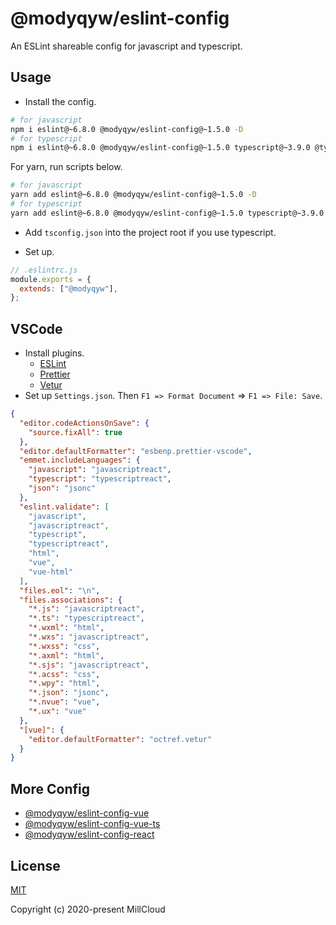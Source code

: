 # @modyqyw/eslint-config

An ESLint shareable config for javascript and typescript.

## Usage

- Install the config.

```sh
# for javascript
npm i eslint@~6.8.0 @modyqyw/eslint-config@~1.5.0 -D
# for typescript
npm i eslint@~6.8.0 @modyqyw/eslint-config@~1.5.0 typescript@~3.9.0 @typescript-eslint/eslint-plugin@~3.2.0 @typescript-eslint/parser@~3.2.0 -D
```

For yarn, run scripts below.

```sh
# for javascript
yarn add eslint@~6.8.0 @modyqyw/eslint-config@~1.5.0 -D
# for typescript
yarn add eslint@~6.8.0 @modyqyw/eslint-config@~1.5.0 typescript@~3.9.0 @typescript-eslint/eslint-plugin@~3.2.0 @typescript-eslint/parser@~3.2.0 -D
```

- Add `tsconfig.json` into the project root if you use typescript.

- Set up.

```js
// .eslintrc.js
module.exports = {
  extends: ["@modyqyw"],
};
```

## VSCode

- Install plugins.
  - [ESLint](https://marketplace.visualstudio.com/items?itemName=dbaeumer.vscode-eslint)
  - [Prettier](https://marketplace.visualstudio.com/items?itemName=esbenp.prettier-vscode)
  - [Vetur](https://marketplace.visualstudio.com/items?itemName=octref.vetur)
- Set up `Settings.json`. Then `F1 => Format Document` => `F1 => File: Save`.

```json
{
  "editor.codeActionsOnSave": {
    "source.fixAll": true
  },
  "editor.defaultFormatter": "esbenp.prettier-vscode",
  "emmet.includeLanguages": {
    "javascript": "javascriptreact",
    "typescript": "typescriptreact",
    "json": "jsonc"
  },
  "eslint.validate": [
    "javascript",
    "javascriptreact",
    "typescript",
    "typescriptreact",
    "html",
    "vue",
    "vue-html"
  ],
  "files.eol": "\n",
  "files.associations": {
    "*.js": "javascriptreact",
    "*.ts": "typescriptreact",
    "*.wxml": "html",
    "*.wxs": "javascriptreact",
    "*.wxss": "css",
    "*.axml": "html",
    "*.sjs": "javascriptreact",
    "*.acss": "css",
    "*.wpy": "html",
    "*.json": "jsonc",
    "*.nvue": "vue",
    "*.ux": "vue"
  },
  "[vue]": {
    "editor.defaultFormatter": "octref.vetur"
  }
}
```

## More Config

- [@modyqyw/eslint-config-vue](https://github.com/MillCloud/eslint-config-vue)
- [@modyqyw/eslint-config-vue-ts](https://github.com/MillCloud/eslint-config-vue-ts)
- [@modyqyw/eslint-config-react](https://github.com/MillCloud/eslint-config-react)

## License

[MIT](./LICENSE)

Copyright (c) 2020-present MillCloud
